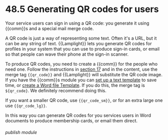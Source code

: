 # 48.5 Generating QR codes for users

Your service users can sign in using a QR code: you generate it using {{comm}}s and a special mail merge code.

A QR code is just a way of representing some text. Often it's a URL, but it can be any string of text.
{{Lamplight}} lets you generate QR codes for profiles in your system that you can use to produce sign-in cards, or email
so that people can wave their phone at the sign-in scanner.

To produce QR codes, you need to create a {{comm}} for the people who need one. Follow the instructions
in [section 17](/en/help/index/p/17) and in the content, use the merge tag <code>{{qr_code}}</code> and {{Lamplight}} will
substitute the QR code image. If you have the {{comm}}s module you can [set up a text template](/en/help/index/p/21.1.2)
to save time, or [create a Word file Template](/en/help/index/p/21.1.3). If you do this, the merge tag is <code>${qr_code}</code>.
We definitely recommend doing this.

If you want a smaller QR code, use <code>{{qr_code_sm}}</code>, or for an extra large one use <code>{{qr_code_lg}}</code>.

In this way you can generate QR codes for you services users in Word documents to produce membership cards, or email them direct. 

###### publish module



